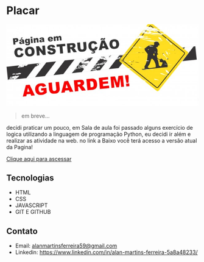 # Placar

![preview](./assets/imagens/embreve.jpg)


 >em breve...

decidi praticar um pouco, em Sala de aula foi passado alguns exercício de logica utilizando a linguagem de programação Python, eu decidi ir além e realizar as atividade na web. no link a Baixo você terá acesso a versão atual da Pagina!  


[Clique aqui para ascessar](https://martinsalan2003.github.io/Placar/)


## Tecnologias

- HTML
- CSS
- JAVASCRIPT
- GIT E GITHUB

## Contato
- Email: alanmartinsferreira59@gmail.com
- Linkedin: https://www.linkedin.com/in/alan-martins-ferreira-5a8a48233/

